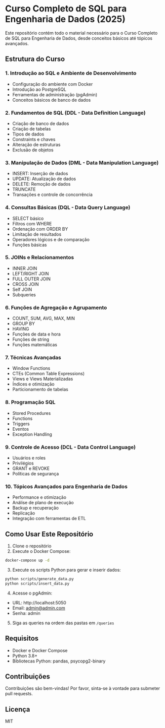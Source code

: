 # Curso Completo de SQL para Engenharia de Dados (2025)

Este repositório contém todo o material necessário para o Curso Completo de SQL para Engenharia de Dados, desde conceitos básicos até tópicos avançados.

## Estrutura do Curso

### 1. Introdução ao SQL e Ambiente de Desenvolvimento
- Configuração do ambiente com Docker
- Introdução ao PostgreSQL
- Ferramentas de administração (pgAdmin)
- Conceitos básicos de banco de dados

### 2. Fundamentos de SQL (DDL - Data Definition Language)
- Criação de banco de dados
- Criação de tabelas
- Tipos de dados
- Constraints e chaves
- Alteração de estruturas
- Exclusão de objetos

### 3. Manipulação de Dados (DML - Data Manipulation Language)
- INSERT: Inserção de dados
- UPDATE: Atualização de dados
- DELETE: Remoção de dados
- TRUNCATE
- Transações e controle de concorrência

### 4. Consultas Básicas (DQL - Data Query Language)
- SELECT básico
- Filtros com WHERE
- Ordenação com ORDER BY
- Limitação de resultados
- Operadores lógicos e de comparação
- Funções básicas

### 5. JOINs e Relacionamentos
- INNER JOIN
- LEFT/RIGHT JOIN
- FULL OUTER JOIN
- CROSS JOIN
- Self JOIN
- Subqueries

### 6. Funções de Agregação e Agrupamento
- COUNT, SUM, AVG, MAX, MIN
- GROUP BY
- HAVING
- Funções de data e hora
- Funções de string
- Funções matemáticas

### 7. Técnicas Avançadas
- Window Functions
- CTEs (Common Table Expressions)
- Views e Views Materializadas
- Índices e otimização
- Particionamento de tabelas

### 8. Programação SQL
- Stored Procedures
- Functions
- Triggers
- Eventos
- Exception Handling

### 9. Controle de Acesso (DCL - Data Control Language)
- Usuários e roles
- Privilégios
- GRANT e REVOKE
- Políticas de segurança

### 10. Tópicos Avançados para Engenharia de Dados
- Performance e otimização
- Análise de plano de execução
- Backup e recuperação
- Replicação
- Integração com ferramentas de ETL

## Como Usar Este Repositório

1. Clone o repositório
2. Execute o Docker Compose:
```bash
docker-compose up -d
```

3. Execute os scripts Python para gerar e inserir dados:
```bash
python scripts/generate_data.py
python scripts/insert_data.py
```

4. Acesse o pgAdmin:
- URL: http://localhost:5050
- Email: admin@admin.com
- Senha: admin

5. Siga as queries na ordem das pastas em `/queries`

## Requisitos
- Docker e Docker Compose
- Python 3.8+
- Bibliotecas Python: pandas, psycopg2-binary

## Contribuições
Contribuições são bem-vindas! Por favor, sinta-se à vontade para submeter pull requests.

## Licença
MIT 